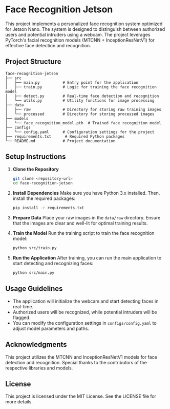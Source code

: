 # Face Recognition Jetson

This project implements a personalized face recognition system optimized for Jetson Nano. The system is designed to distinguish between authorized users and potential intruders using a webcam. The project leverages PyTorch's facial recognition models (MTCNN + InceptionResNetV1) for effective face detection and recognition.

## Project Structure

```
face-recognition-jetson
├── src
│   ├── main.py          # Entry point for the application
│   ├── train.py         # Logic for training the face recognition model
│   ├── detect.py        # Real-time face detection and recognition
│   └── utils.py         # Utility functions for image processing
├── data
│   ├── raw              # Directory for storing raw training images
│   └── processed        # Directory for storing processed images
├── models
│   └── face_recognition_model.pth  # Trained face recognition model
├── configs
│   └── config.yaml      # Configuration settings for the project
├── requirements.txt      # Required Python packages
└── README.md            # Project documentation
```

## Setup Instructions

1. **Clone the Repository**
   ```bash
   git clone <repository-url>
   cd face-recognition-jetson
   ```

2. **Install Dependencies**
   Make sure you have Python 3.x installed. Then, install the required packages:
   ```bash
   pip install -r requirements.txt
   ```

3. **Prepare Data**
   Place your raw images in the `data/raw` directory. Ensure that the images are clear and well-lit for optimal training results.

4. **Train the Model**
   Run the training script to train the face recognition model:
   ```bash
   python src/train.py
   ```

5. **Run the Application**
   After training, you can run the main application to start detecting and recognizing faces:
   ```bash
   python src/main.py
   ```

## Usage Guidelines

- The application will initialize the webcam and start detecting faces in real-time.
- Authorized users will be recognized, while potential intruders will be flagged.
- You can modify the configuration settings in `configs/config.yaml` to adjust model parameters and paths.

## Acknowledgments

This project utilizes the MTCNN and InceptionResNetV1 models for face detection and recognition. Special thanks to the contributors of the respective libraries and models.

## License

This project is licensed under the MIT License. See the LICENSE file for more details.